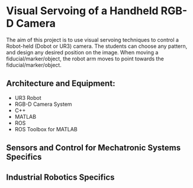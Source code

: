 # Visual Servoing of a Handheld RGB-D Camera

The aim of this project is to use visual servoing techniques to control a Robot-held (Dobot or UR3) camera. 
The students can choose any pattern, and design any desired position on the image. 
When moving a fiducial/marker/object, the robot arm moves to point towards the fiducial/marker/object.

## Architecture and Equipment:
- UR3 Robot
- RGB-D Camera System
- C++
- MATLAB
- ROS
- ROS Toolbox for MATLAB

## Sensors and Control for Mechatronic Systems Specifics

## Industrial Robotics Specifics
